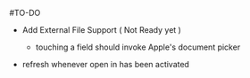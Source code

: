 



#TO-DO 



- Add External File Support ( Not Ready yet ) 
	- touching a field should invoke Apple's document picker

- refresh whenever open in has been activated
 
